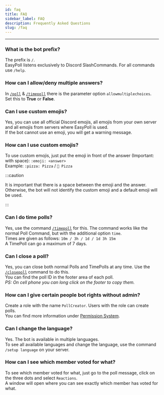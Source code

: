```yaml
---
id: faq
title: FAQ
sidebar_label: FAQ
description: Frequently Asked Questions
slug: /faq
---
```


---

### What is the bot prefix?
The prefix is `/`.  
EasyPoll listens exclusively to Discord SlashCommands. For all commands use `/help`.

### How can I allow/deny multiple answers?
In [`/poll`](/commands/poll.md) & [`/timepoll`](/commands/timepoll.md) there is the parameter option `allowmultiplechoices`. Set this to **True** or **False**.

### Can I use custom emojis?
Yes, you can use all official Discord emojis, all emojis from your own server and all emojis from servers where EasyPoll is used.  
If the bot cannot use an emoji, you will get a warning message.

### How can I use custom emojis?
To use custom emojis, just put the emoji in front of the answer (Important: with space): `:emoji: <answer>`  
Example: `:pizza: Pizza` / `🍕 Pizza`

:::caution

It is important that there is a space between the emoji and the answer.  
Otherwise, the bot will not identify the custom emoji and a default emoji will be used.

:::

### Can I do time polls?
Yes, use the command [`/timepoll`](/commands/timepoll.md) for this. The command works like the normal Poll Command, but with the additional option `time`.  
Times are given as follows: `10m / 3h / 1d / 1d 3h 15m`  
A TimePoll can go a maximum of 7 days.

### Can I close a poll?
Yes, you can close both normal Polls and TimePolls at any time. Use the [`/closepoll`](/commands/closepoll.md) command to do this.  
You can find the poll ID in the footer area of each poll.  
_PS: On cell phone you can long click on the footer to copy them._

### How can I give certain people bot rights without admin?
Create a role with the name `PollCreator`. Users with the role can create polls.  
You can find more information under [Permission System](/permissions/permission-system.md).

### Can I change the language?
Yes. The bot is available in multiple languages.  
To see all available languages and change the language, use the command `/setup language` on your server.

### How can I see which member voted for what?
To see which member voted for what, just go to the poll message, click on the three dots and select `Reactions`.  
A window will open where you can see exactly which member has voted for what.